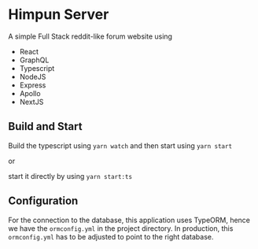 # Himpun Server

A simple Full Stack reddit-like forum website using

- React
- GraphQL
- Typescript
- NodeJS
- Express
- Apollo
- NextJS

## Build and Start

Build the typescript using `yarn watch` and then start using `yarn start` 

or 

start it directly by using `yarn start:ts` 

## Configuration

For the connection to the database, this application uses TypeORM, hence we have the `ormconfig.yml` in the project directory.
In production, this `ormconfig.yml` has to be adjusted to point to the right database.